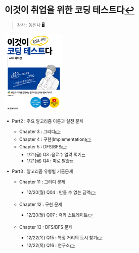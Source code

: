 # 이것이 취업을 위한 코딩 테스트다[↩](../../../)
> 강사 : 동빈나 [🖥](https://github.com/ndb796/python-for-coding-test)

<img src="./image/bookcover.png" style="zoom:25%;" />

* Part2 : 주요 알고리즘 이론과 실전 문제
    * Chapter 3 : 그리디[👉](./3_greedy.md)
    * Chapter 4 : 구현(Implementation)[👉](./4_impl.md)
    * Chapter 5 : DFS/BFS[👉](./5_DFS_BFS.md)
      * 1/21(금) Q3 :음료수 얼려 먹기[✏](5_DFS_BFS_problem_1.md)
      * 1/21(금) Q4 : 미로 탈출[✏](5_DFS_BFS_problem_2.md)


* Part3 : 알고리즘 유형별 기출문제
    * Chapter 11 : 그리디 문제
      * 12/20(월) Q04 : 만들 수 없는 금액[👉](./11_greedy_problem_4.md)

    * Chapter 12 : 구현 문제
      * 12/20(월) Q07 : 럭키 스트레이트[👉](./12_impl_problem_7.md)

    * Chapter 13 : DFS/BFS 문제
      * 12/22(목) Q15 : 특정 거리의 도시 찾기[👉](./13_DFS_BFS_problem_1.md)
      * 12/22(목) Q16 : 연구소[👉](./13_DFS_BFS_problem_2.md)